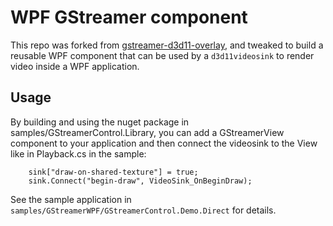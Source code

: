 # WPF GStreamer component

This repo was forked from [gstreamer-d3d11-overlay](https://github.com/berglie/gstreamer-d3d11-overlay), and tweaked to build a reusable WPF component that can be used by a `d3d11videosink` to render video inside a WPF application. 

## Usage 
By building and using the nuget package in samples/GStreamerControl.Library, you can add a GStreamerView component to your application and then connect the videosink to the View like in Playback.cs in the sample:
```
    sink["draw-on-shared-texture"] = true;
    sink.Connect("begin-draw", VideoSink_OnBeginDraw);
```
See the sample application in `samples/GStreamerWPF/GStreamerControl.Demo.Direct` for details.
